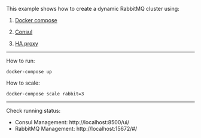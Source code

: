 This example shows how to create a dynamic RabbitMQ cluster using:

1. [Docker compose](https://docs.docker.com/compose/)

2. [Consul](https://www.consul.io) 

3. [HA proxy](https://github.com/docker/dockercloud-haproxy)

---

How to run:

```
docker-compose up
```

How to scale:

```
docker-compose scale rabbit=3
```


---

Check running status:

- Consul Management: http://localhost:8500/ui/ 
- RabbitMQ Management: http://localhost:15672/#/
